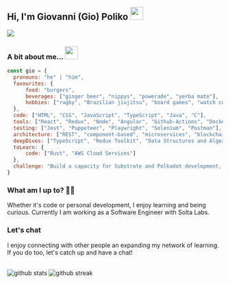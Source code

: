 ## Hi, I'm Giovanni (Gio) Poliko <img src="https://media.giphy.com/media/hvRJCLFzcasrR4ia7z/giphy.gif" width="30px" />
[<img src="https://img.shields.io/badge/linkedin-%230077B5.svg?&style=for-the-badge&logo=linkedin&logoColor=white" />](https://www.linkedin.com/in/giovannipoliko/)

### A bit about me... <img src="https://media.giphy.com/media/fZ91xzFtKWmoJSD4TK/giphy.gif" height="30px" />
```javascript
const gio = {
  pronouns: "he" | "him",
  favourites: {
      food: "burgers",
      beverages: ["ginger beer", "nippys", "powerade", "yerba mate"],
      hobbies: ["rugby", "Brazilian jiujitsu", "board games", "watch collecting"]
  },
  code: ["HTML", "CSS", "JavaScript", "TypeScript", "Java", "C"],
  tools: ["React", "Redux", "Node", "Angular", "Github-Actions", "Docker", "CircleCI", "Jenkins", "MongoDB"],
  testing: ["Jest", "Puppeteer", "Playwright", "Selenium", "Postman"],
  architecture: ["REST", "component-based", "microservices", "blockchain"],
  deepDives: ["TypeScript", "Redux Toolkit", "Data Structures and Algorithms"],
  toLearn: {
      code: ["Rust", "AWS Cloud Services"]
  },
  challenge: "Build a capacity for Substrate and Polkadot development, learn Rust and Deno"
}
```

### What am I up to? 👨‍💻
Whether it's code or personal development, I enjoy learning and being curious. Currently I am working as a Software Engineer with Solta Labs.

### Let's chat
I enjoy connecting with other people an expanding my network of learning. If you do too, let's catch up and have a chat!
<br/><br/>

![github stats](https://github-readme-stats.vercel.app/api?username=gpoliko&count_private=true&show_icons=true&theme=vue-dark)
![github streak](https://github-readme-streak-stats.herokuapp.com/?user=gpoliko&theme=vue-dark)
